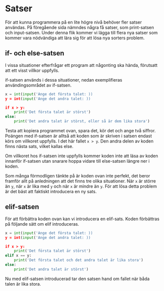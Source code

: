 # Satser

För att kunna programmera på en lite högre nivå behöver fler satser användas. På föregående sida nämndes några få satser, som print-satsen och input-satsen. Under denna flik kommer vi lägga till flera nya satser som kommer vara nödvändiga att lära sig för att lösa nya sorters problem.

## if- och else-satsen
I vissa situationer efterfrågar ett program att någonting ska hända, förutsatt att ett visst villkor uppfylls.

if-satsen används i dessa situationer, nedan exemplifieras användingsområdet av if-satsen.

```python
x = int(input('Ange det första talet: ))
y = int(input('Ange det andra talet: ))

if x > y:
    print('Det första talet är störst')
else:
    print('Det andra talet är störst, eller så är dem lika stora')
```
Testa att kopiera programmet ovan, spara det, kör det och ange två siffror. Poängen med if-satsen är alltså att koden som är skriven i satsen endast körs om villkoret uppfylls. I det här fallet `x > y`. Den andra delen av koden finns nästa sats, vilket kallas else. 

Om villkoret hos if-satsen inte uppfylls kommer koden inte att läsa av koden innanför if-satsen utan snarare hoppa vidare till else-satsen längre ner i koden. 

Som många förmodligen tänkte på är koden ovan inte perfekt, det beror framför allt på anledningen att det finns tre olika situationer. När `x` är större än `y`, när `x` är lika med `y` och när `x` är mindre än `y`. För att lösa detta problem är det bäst att faktiskt introducera en ny sats.

## elif-satsen

För att förbättra koden ovan kan vi introducera en elif-sats. Koden förbättras på följande sätt om elif introduceras.

```python
x = int(input('Ange det första talet: ))
y = int(input('Ange det andra talet: ))

if x > y:
    print('Det första talet är störst')
elif x == y:
    print('Det första talet och det andra talet är lika stora')
else:
    print('Det andra talet är störst')
```

Nu med elif-satsen introducerad tar den satsen hand om fallet när båda talen är lika stora.